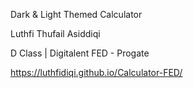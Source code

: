Dark & Light Themed Calculator

Luthfi Thufail Asiddiqi

D Class | Digitalent FED - Progate 

https://luthfidiqi.github.io/Calculator-FED/
